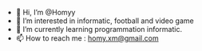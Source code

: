 - 👋 Hi, I’m @Homyy
- 👀 I’m interested in informatic, football and video game
- 🌱 I’m currently learning programmation informatic.
- 📫 How to reach me : homy.xm@gmail.com

<!---
Homyy/Homyy is a ✨ special ✨ repository because its `README.md` (this file) appears on your GitHub profile.
You can click the Preview link to take a look at your changes.
--->
